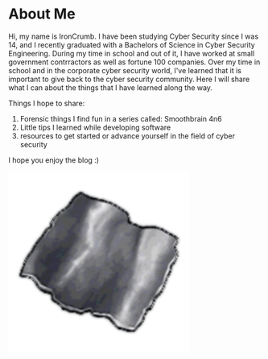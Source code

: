 
# About Me

Hi, my name is IronCrumb. I have been studying Cyber Security since I was 14, and I recently graduated with a Bachelors of Science in Cyber Security Engineering. During my time in school and out of it, I have worked at small government contrractors as well as fortune 100 companies. Over my time in school and in the corporate cyber security world, I've learned that it is important to give back to the cyber security community. Here I will share what I can about the things that I have learned along the way. 

Things I hope to share:
  1) Forensic things I find fun in a series called: Smoothbrain 4n6
  2) Little tips I learned while developing software
  3) resources to get started or advance yourself in the field of cyber security

I hope you enjoy the blog :)

![image info](./20ZkMHoO_400x400.png)

